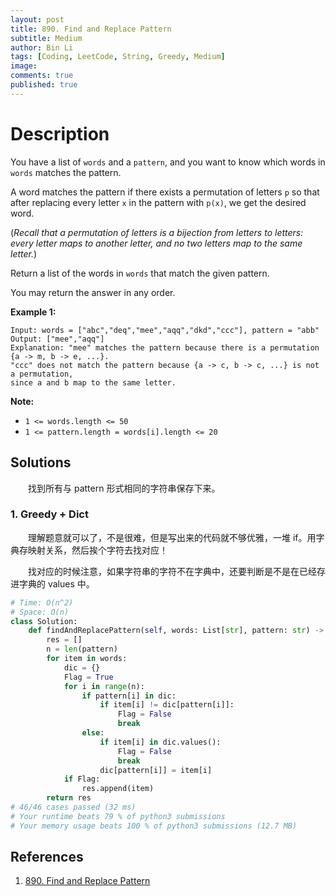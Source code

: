 ```yaml
---
layout: post
title: 890. Find and Replace Pattern
subtitle: Medium
author: Bin Li
tags: [Coding, LeetCode, String, Greedy, Medium]
image: 
comments: true
published: true
---
```


# Description

You have a list of `words` and a `pattern`, and you want to know which words in `words` matches the pattern.

A word matches the pattern if there exists a permutation of letters `p` so that after replacing every letter `x` in the pattern with `p(x)`, we get the desired word.

(*Recall that a permutation of letters is a bijection from letters to letters: every letter maps to another letter, and no two letters map to the same letter.*)

Return a list of the words in `words` that match the given pattern. 

You may return the answer in any order.

 

**Example 1:**

```
Input: words = ["abc","deq","mee","aqq","dkd","ccc"], pattern = "abb"
Output: ["mee","aqq"]
Explanation: "mee" matches the pattern because there is a permutation {a -> m, b -> e, ...}. 
"ccc" does not match the pattern because {a -> c, b -> c, ...} is not a permutation,
since a and b map to the same letter.
```

 

**Note:**

- `1 <= words.length <= 50`
- `1 <= pattern.length = words[i].length <= 20`

## Solutions
　　找到所有与 pattern 形式相同的字符串保存下来。

### 1. Greedy + Dict
　　理解题意就可以了，不是很难，但是写出来的代码就不够优雅，一堆 if。用字典存映射关系，然后挨个字符去找对应！

　　找对应的时候注意，如果字符串的字符不在字典中，还要判断是不是在已经存进字典的 values 中。

```python
# Time: O(n^2)
# Space: O(n)
class Solution:
    def findAndReplacePattern(self, words: List[str], pattern: str) -> List[str]:
        res = []
        n = len(pattern)
        for item in words:
            dic = {}
            Flag = True
            for i in range(n):
                if pattern[i] in dic:
                    if item[i] != dic[pattern[i]]:
                        Flag = False
                        break
                else:
                    if item[i] in dic.values():
                        Flag = False
                        break
                    dic[pattern[i]] = item[i]
            if Flag:
                res.append(item)
        return res
# 46/46 cases passed (32 ms)
# Your runtime beats 79 % of python3 submissions
# Your memory usage beats 100 % of python3 submissions (12.7 MB)
```

## References
1. [890. Find and Replace Pattern](https://leetcode.com/problems/find-and-replace-pattern/)